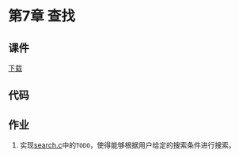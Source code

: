 # 第7章 查找

## 课件

[下载](https://github.com/hanjianwei/datastructure/raw/master/chap7/chap7.ppt)

## 代码

## 作业

1. 实现[search.c](./search/search.c)中的`TODO`，使得能够根据用户给定的搜索条件进行搜索。
